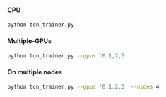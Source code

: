 #### CPU   
```bash   
python tcn_trainer.py     
```

#### Multiple-GPUs   
```bash   
python tcn_trainer.py --gpus '0,1,2,3'  
```   

#### On multiple nodes   
```bash  
python tcn_trainer.py --gpus '0,1,2,3' --nodes 4  
```   